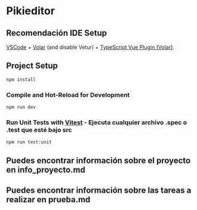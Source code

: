 # Pikieditor

## Recomendación IDE Setup

[VSCode](https://code.visualstudio.com/) + [Volar](https://marketplace.visualstudio.com/items?itemName=Vue.volar) (and disable Vetur) + [TypeScript Vue Plugin (Volar)](https://marketplace.visualstudio.com/items?itemName=Vue.vscode-typescript-vue-plugin).

## Project Setup

```sh
npm install
```

### Compile and Hot-Reload for Development

```sh
npm run dev
```


### Run Unit Tests with [Vitest](https://vitest.dev/) - Ejecuta cualquier archivo .spec o .test que esté bajo src

```sh
npm run test:unit
```


## Puedes encontrar información sobre el proyecto en info_proyecto.md

## Puedes encontrar información sobre las tareas a realizar en prueba.md
